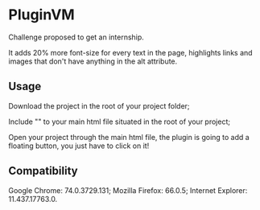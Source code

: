 # PluginVM
Challenge proposed to get an internship.

It adds 20% more font-size for every text in the page, highlights links and images that don't have anything in the alt attribute.

## Usage

Download the project in the root of your project folder;

Include "<script src="./src/app.tsx" defer></script>" to your main html file situated in the root of your project;

Open your project through the main html file, the plugin is going to add a floating button, you just have to click on it!

## Compatibility

Google Chrome: 74.0.3729.131;
Mozilla Firefox: 66.0.5;
Internet Explorer: 11.437.17763.0.

